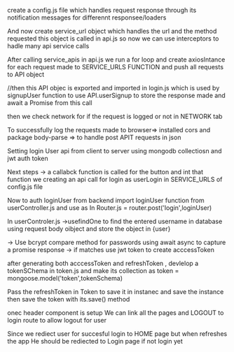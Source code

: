 create a config.js file which handles request response through its notification messages for differennt responsee/loaders

And now create service_url object which handles the url and the method requested 
this object is called in api.js so now we can use interceptors to hadle many api service calls 


After calling service_apis in api.js
we run a for loop and create axiosIntance for each request made to SERVICE_URLS FUNCTION and push all requests to API object 

//then this API objec is exported and imported in login.js
which is used by signupUser function  to use API.userSignup to store the response made and await a Promise from this call

then we check network for if the request is logged or not in NETWORK tab 

To successfully log the requests made to browser=>
installed cors
and package body-parse => to handle post APIT requests in json 



Setting login User api from client to server using mongodb collectiosn and jwt auth token

Next steps -> a callabck function is called for the button and int that function
we creating an api call for login as userLogin in SERVICE_URLS of config.js file 

Now to auth loginUser from backend
import loginUser function from userController.js and use as
In Router.js = router.post('login',loginUser)

In userControler.js
->usefindOne to find the entered username in database using request body oibject and store the object in {user}

-> Use bcrypt compare method for passwords using await async to capture a promise response 
-> if matches use jwt token to create acccessToken 

after generating both acccessToken and refreshToken , devlelop a tokenSChema in token.js
and make its collection as
token = mongoose.model('token',tokenSchema)

Pass the refreshToken in Token to save it in instanec and save the instance then save the token with its.save() method

onec header component is setup 
We can link all the pages and LOGOUT to login route to allow logout for user

Since we rediect user for succesful login to HOME page but when refreshes the app He  should be rediected to Login page if not login yet
        